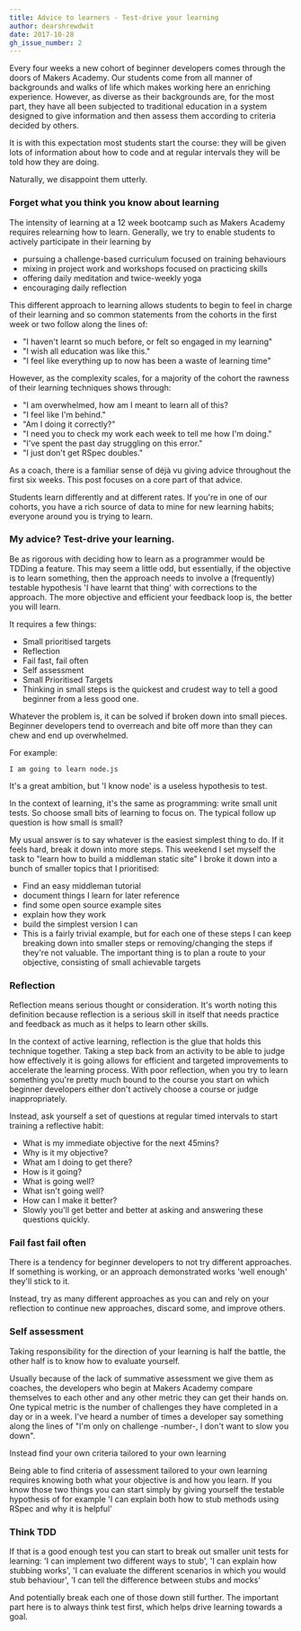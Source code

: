 ```yaml
---
title: Advice to learners - Test-drive your learning
author: dearshrewdwit
date: 2017-10-28
gh_issue_number: 2
---
```



Every four weeks a new cohort of beginner developers comes through the doors of Makers Academy. Our students come from all manner of backgrounds and walks of life which makes working here an enriching experience. However, as diverse as their backgrounds are, for the most part, they have all been subjected to traditional education in a system designed to give information and then assess them according to criteria decided by others.

It is with this expectation most students start the course: they will be given lots of information about how to code and at regular intervals they will be told how they are doing.

Naturally, we disappoint them utterly.

### Forget what you think you know about learning

The intensity of learning at a 12 week bootcamp such as Makers Academy requires relearning how to learn. Generally, we try to enable students to actively participate in their learning by

- pursuing a challenge-based curriculum focused on training behaviours
- mixing in project work and workshops focused on practicing skills
- offering daily meditation and twice-weekly yoga
- encouraging daily reflection

This different approach to learning allows students to begin to feel in charge of their learning and so common statements from the cohorts in the first week or two follow along the lines of:

- "I haven't learnt so much before, or felt so engaged in my learning"
- "I wish all education was like this."
- "I feel like everything up to now has been a waste of learning time"

However, as the complexity scales, for a majority of the cohort the rawness of their learning techniques shows through:

- "I am overwhelmed, how am I meant to learn all of this?
- "I feel like I'm behind."
- "Am I doing it correctly?"
- "I need you to check my work each week to tell me how I'm doing."
- "I've spent the past day struggling on this error."
- "I just don't get RSpec doubles."

As a coach, there is a familiar sense of déjà vu giving advice throughout the first six weeks. This post focuses on a core part of that advice.

Students learn differently and at different rates. If you're in one of our cohorts, you have a rich source of data to mine for new learning habits; everyone around you is trying to learn.

### My advice? Test-drive your learning.
Be as rigorous with deciding how to learn as a programmer would be TDDing a feature. This may seem a little odd, but essentially, if the objective is to learn something, then the approach needs to involve a (frequently) testable hypothesis 'I have learnt that thing' with corrections to the approach. The more objective and efficient your feedback loop is, the better you will learn.

It requires a few things:

- Small prioritised targets
- Reflection
- Fail fast, fail often
- Self assessment
- Small Prioritised Targets
- Thinking in small steps is the quickest and crudest way to tell a good beginner from a less good one.

Whatever the problem is, it can be solved if broken down into small pieces. Beginner developers tend to overreach and bite off more than they can chew and end up overwhelmed.

For example:

```
I am going to learn node.js
```

It's a great ambition, but 'I know node' is a useless hypothesis to test.

In the context of learning, it's the same as programming: write small unit tests. So choose small bits of learning to focus on. The typical follow up question is how small is small?

My usual answer is to say whatever is the easiest simplest thing to do. If it feels hard, break it down into more steps. This weekend I set myself the task to "learn how to build a middleman static site" I broke it down into a bunch of smaller topics that I prioritised:

- Find an easy middleman tutorial
- document things I learn for later reference
- find some open source example sites
- explain how they work
- build the simplest version I can
- This is a fairly trivial example, but for each one of these steps I can keep breaking down into smaller steps or removing/changing the steps if they're not valuable. The important thing is to plan a route to your objective, consisting of small achievable targets

### Reflection
Reflection means serious thought or consideration. It's worth noting this definition because reflection is a serious skill in itself that needs practice and feedback as much as it helps to learn other skills.

In the context of active learning, reflection is the glue that holds this technique together. Taking a step back from an activity to be able to judge how effectively it is going allows for efficient and targeted improvements to accelerate the learning process. With poor reflection, when you try to learn something you're pretty much bound to the course you start on which beginner developers either don't actively choose a course or judge inappropriately.

Instead, ask yourself a set of questions at regular timed intervals to start training a reflective habit:

- What is my immediate objective for the next 45mins?
- Why is it my objective?
- What am I doing to get there?
- How is it going?
- What is going well?
- What isn't going well?
- How can I make it better?
- Slowly you'll get better and better at asking and answering these questions quickly.

### Fail fast fail often
There is a tendency for beginner developers to not try different approaches. If something is working, or an approach demonstrated works 'well enough' they'll stick to it.

Instead, try as many different approaches as you can and rely on your reflection to continue new approaches, discard some, and improve others.

### Self assessment
Taking responsibility for the direction of your learning is half the battle, the other half is to know how to evaluate yourself.

Usually because of the lack of summative assessment we give them as coaches, the developers who begin at Makers Academy compare themselves to each other and any other metric they can get their hands on. One typical metric is the number of challenges they have completed in a day or in a week. I've heard a number of times a developer say something along the lines of "I'm only on challenge -number-, I don't want to slow you down".

Instead find your own criteria tailored to your own learning

Being able to find criteria of assessment tailored to your own learning requires knowing both what your objective is and how you learn. If you know those two things you can start simply by giving yourself the testable hypothesis of for example 'I can explain both how to stub methods using RSpec and why it is helpful'

### Think TDD

If that is a good enough test you can start to break out smaller unit tests for learning: 'I can implement two different ways to stub', 'I can explain how stubbing works', 'I can evaluate the different scenarios in which you would stub behaviour', 'I can tell the difference between stubs and mocks'

And potentially break each one of those down still further. The important part here is to always think test first, which helps drive learning towards a goal.
